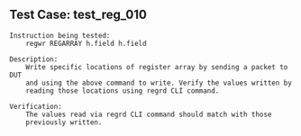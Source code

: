 
Test Case: test_reg_010
-----------------------

    Instruction being tested:
        regwr REGARRAY h.field h.field

    Description:
        Write specific locations of register array by sending a packet to DUT
        and using the above command to write. Verify the values written by
        reading those locations using regrd CLI command.

    Verification:
        The values read via regrd CLI command should match with those
        previously written.
